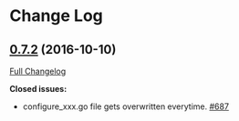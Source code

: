 # Change Log

## [0.7.2](https://github.com/go-swagger/go-swagger/tree/0.7.2) (2016-10-10)
[Full Changelog](https://github.com/go-swagger/go-swagger/compare/0.6.0...0.7.2)

**Closed issues:**

- configure_xxx.go file gets overwritten everytime. [\#687](https://github.com/go-swagger/go-swagger/issues/687)
